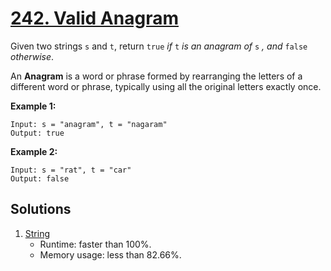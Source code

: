 # [242. Valid Anagram](https://leetcode.com/problems/valid-anagram/)

Given two strings `s` and `t`, return `true` _if_ `t` _is an anagram of_ `s` _, and_ `false` _otherwise_.

An **Anagram** is a word or phrase formed by rearranging the letters of a different word or phrase, typically using all the original letters exactly once.

**Example 1:**

```
Input: s = "anagram", t = "nagaram"
Output: true
```

**Example 2:**

```
Input: s = "rat", t = "car"
Output: false
```

## Solutions
1. [String](./ValidAnagram.java)
    - Runtime: faster than 100%.
    - Memory usage: less than 82.66%.
